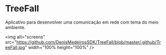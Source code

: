 # TreeFall
Aplicativo para desenvolver uma comunicação em rede com tema do meio ambiente.

<img alt="screens" src="https://github.com/DenisMedeirosSDK/TreeFall/blob/master/.github/TreeFall.jpg" width="100% height="100%" />